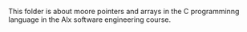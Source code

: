 This folder is about moore pointers and arrays in the C programminng language in the Alx software engineering course.
